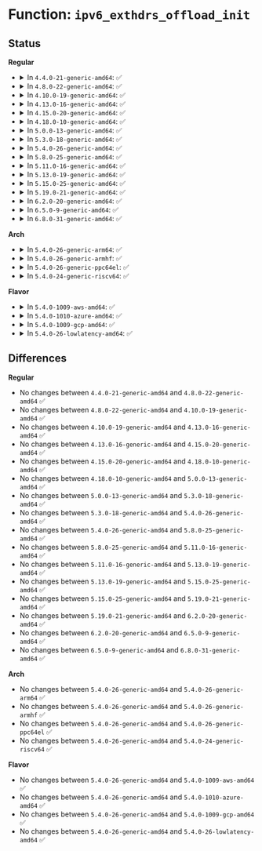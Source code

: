# Function: <code>ipv6_exthdrs_offload_init</code>

## Status
<b>Regular</b>
<ul>
<li>
<details>
<summary>In <code>4.4.0-21-generic-amd64</code>: ✅</summary>

```c
int ipv6_exthdrs_offload_init()
```

```json
{
  "name": "ipv6_exthdrs_offload_init",
  "collision_type": "Unique Global",
  "inline_type": "No",
  "funcs": [
    {
      "addr": 18446744071595354422,
      "name": "ipv6_exthdrs_offload_init",
      "external": true,
      "loc": "net/ipv6/exthdrs_offload.c:23",
      "file": "net/ipv6/exthdrs_offload.c",
      "inline": "seen, unknown",
      "caller_inline": [],
      "caller_func": [
        "net/ipv6/ip6_offload.c:ipv6_offload_init"
      ]
    }
  ],
  "symbols": [
    {
      "addr": 18446744071595354422,
      "name": "ipv6_exthdrs_offload_init",
      "section": ".init.text",
      "bind": "STB_GLOBAL",
      "size": 73
    }
  ]
}
```
</details>
</li>
<li>
<details>
<summary>In <code>4.8.0-22-generic-amd64</code>: ✅</summary>

```c
int ipv6_exthdrs_offload_init()
```

```json
{
  "name": "ipv6_exthdrs_offload_init",
  "collision_type": "Unique Global",
  "inline_type": "No",
  "funcs": [
    {
      "addr": 18446744071595542545,
      "name": "ipv6_exthdrs_offload_init",
      "external": true,
      "loc": "net/ipv6/exthdrs_offload.c:23",
      "file": "net/ipv6/exthdrs_offload.c",
      "inline": "seen, unknown",
      "caller_inline": [],
      "caller_func": [
        "net/ipv6/ip6_offload.c:ipv6_offload_init"
      ]
    }
  ],
  "symbols": [
    {
      "addr": 18446744071595542545,
      "name": "ipv6_exthdrs_offload_init",
      "section": ".init.text",
      "bind": "STB_GLOBAL",
      "size": 73
    }
  ]
}
```
</details>
</li>
<li>
<details>
<summary>In <code>4.10.0-19-generic-amd64</code>: ✅</summary>

```c
int ipv6_exthdrs_offload_init()
```

```json
{
  "name": "ipv6_exthdrs_offload_init",
  "collision_type": "Unique Global",
  "inline_type": "No",
  "funcs": [
    {
      "addr": 18446744071595799410,
      "name": "ipv6_exthdrs_offload_init",
      "external": true,
      "loc": "net/ipv6/exthdrs_offload.c:23",
      "file": "net/ipv6/exthdrs_offload.c",
      "inline": "seen, unknown",
      "caller_inline": [],
      "caller_func": [
        "net/ipv6/ip6_offload.c:ipv6_offload_init"
      ]
    }
  ],
  "symbols": [
    {
      "addr": 18446744071595799410,
      "name": "ipv6_exthdrs_offload_init",
      "section": ".init.text",
      "bind": "STB_GLOBAL",
      "size": 73
    }
  ]
}
```
</details>
</li>
<li>
<details>
<summary>In <code>4.13.0-16-generic-amd64</code>: ✅</summary>

```c
int ipv6_exthdrs_offload_init()
```

```json
{
  "name": "ipv6_exthdrs_offload_init",
  "collision_type": "Unique Global",
  "inline_type": "No",
  "funcs": [
    {
      "addr": 18446744071596730974,
      "name": "ipv6_exthdrs_offload_init",
      "external": true,
      "loc": "net/ipv6/exthdrs_offload.c:23",
      "file": "net/ipv6/exthdrs_offload.c",
      "inline": "seen, unknown",
      "caller_inline": [],
      "caller_func": [
        "net/ipv6/ip6_offload.c:ipv6_offload_init"
      ]
    }
  ],
  "symbols": [
    {
      "addr": 18446744071596730974,
      "name": "ipv6_exthdrs_offload_init",
      "section": ".init.text",
      "bind": "STB_GLOBAL",
      "size": 78
    }
  ]
}
```
</details>
</li>
<li>
<details>
<summary>In <code>4.15.0-20-generic-amd64</code>: ✅</summary>

```c
int ipv6_exthdrs_offload_init()
```

```json
{
  "name": "ipv6_exthdrs_offload_init",
  "collision_type": "Unique Global",
  "inline_type": "No",
  "funcs": [
    {
      "addr": 18446744071603064342,
      "name": "ipv6_exthdrs_offload_init",
      "external": true,
      "loc": "net/ipv6/exthdrs_offload.c:23",
      "file": "net/ipv6/exthdrs_offload.c",
      "inline": "seen, unknown",
      "caller_inline": [],
      "caller_func": [
        "net/ipv6/ip6_offload.c:ipv6_offload_init"
      ]
    }
  ],
  "symbols": [
    {
      "addr": 18446744071603064342,
      "name": "ipv6_exthdrs_offload_init",
      "section": ".init.text",
      "bind": "STB_GLOBAL",
      "size": 78
    }
  ]
}
```
</details>
</li>
<li>
<details>
<summary>In <code>4.18.0-10-generic-amd64</code>: ✅</summary>

```c
int ipv6_exthdrs_offload_init()
```

```json
{
  "name": "ipv6_exthdrs_offload_init",
  "collision_type": "Unique Global",
  "inline_type": "No",
  "funcs": [
    {
      "addr": 18446744071603238268,
      "name": "ipv6_exthdrs_offload_init",
      "external": true,
      "loc": "net/ipv6/exthdrs_offload.c:23",
      "file": "net/ipv6/exthdrs_offload.c",
      "inline": "seen, unknown",
      "caller_inline": [],
      "caller_func": [
        "net/ipv6/ip6_offload.c:ipv6_offload_init"
      ]
    }
  ],
  "symbols": [
    {
      "addr": 18446744071603238268,
      "name": "ipv6_exthdrs_offload_init",
      "section": ".init.text",
      "bind": "STB_GLOBAL",
      "size": 78
    }
  ]
}
```
</details>
</li>
<li>
<details>
<summary>In <code>5.0.0-13-generic-amd64</code>: ✅</summary>

```c
int ipv6_exthdrs_offload_init()
```

```json
{
  "name": "ipv6_exthdrs_offload_init",
  "collision_type": "Unique Global",
  "inline_type": "No",
  "funcs": [
    {
      "addr": 18446744071605049461,
      "name": "ipv6_exthdrs_offload_init",
      "external": true,
      "loc": "net/ipv6/exthdrs_offload.c:23",
      "file": "net/ipv6/exthdrs_offload.c",
      "inline": "seen, unknown",
      "caller_inline": [],
      "caller_func": [
        "net/ipv6/ip6_offload.c:ipv6_offload_init"
      ]
    }
  ],
  "symbols": [
    {
      "addr": 18446744071605049461,
      "name": "ipv6_exthdrs_offload_init",
      "section": ".init.text",
      "bind": "STB_GLOBAL",
      "size": 78
    }
  ]
}
```
</details>
</li>
<li>
<details>
<summary>In <code>5.3.0-18-generic-amd64</code>: ✅</summary>

```c
int ipv6_exthdrs_offload_init()
```

```json
{
  "name": "ipv6_exthdrs_offload_init",
  "collision_type": "Unique Global",
  "inline_type": "No",
  "funcs": [
    {
      "addr": 18446744071605167106,
      "name": "ipv6_exthdrs_offload_init",
      "external": true,
      "loc": "net/ipv6/exthdrs_offload.c:19",
      "file": "net/ipv6/exthdrs_offload.c",
      "inline": "seen, unknown",
      "caller_inline": [],
      "caller_func": [
        "net/ipv6/ip6_offload.c:ipv6_offload_init"
      ]
    }
  ],
  "symbols": [
    {
      "addr": 18446744071605167106,
      "name": "ipv6_exthdrs_offload_init",
      "section": ".init.text",
      "bind": "STB_GLOBAL",
      "size": 83
    }
  ]
}
```
</details>
</li>
<li>
<details>
<summary>In <code>5.4.0-26-generic-amd64</code>: ✅</summary>

```c
int ipv6_exthdrs_offload_init()
```

```json
{
  "name": "ipv6_exthdrs_offload_init",
  "collision_type": "Unique Global",
  "inline_type": "No",
  "funcs": [
    {
      "addr": 18446744071605207665,
      "name": "ipv6_exthdrs_offload_init",
      "external": true,
      "loc": "net/ipv6/exthdrs_offload.c:19",
      "file": "net/ipv6/exthdrs_offload.c",
      "inline": "seen, unknown",
      "caller_inline": [],
      "caller_func": [
        "net/ipv6/ip6_offload.c:ipv6_offload_init"
      ]
    }
  ],
  "symbols": [
    {
      "addr": 18446744071605207665,
      "name": "ipv6_exthdrs_offload_init",
      "section": ".init.text",
      "bind": "STB_GLOBAL",
      "size": 83
    }
  ]
}
```
</details>
</li>
<li>
<details>
<summary>In <code>5.8.0-25-generic-amd64</code>: ✅</summary>

```c
int ipv6_exthdrs_offload_init()
```

```json
{
  "name": "ipv6_exthdrs_offload_init",
  "collision_type": "Unique Global",
  "inline_type": "No",
  "funcs": [
    {
      "addr": 18446744071609451718,
      "name": "ipv6_exthdrs_offload_init",
      "external": true,
      "loc": "net/ipv6/exthdrs_offload.c:19",
      "file": "net/ipv6/exthdrs_offload.c",
      "inline": "seen, unknown",
      "caller_inline": [],
      "caller_func": [
        "net/ipv6/ip6_offload.c:ipv6_offload_init"
      ]
    }
  ],
  "symbols": [
    {
      "addr": 18446744071609451718,
      "name": "ipv6_exthdrs_offload_init",
      "section": ".init.text",
      "bind": "STB_GLOBAL",
      "size": 83
    }
  ]
}
```
</details>
</li>
<li>
<details>
<summary>In <code>5.11.0-16-generic-amd64</code>: ✅</summary>

```c
int ipv6_exthdrs_offload_init()
```

```json
{
  "name": "ipv6_exthdrs_offload_init",
  "collision_type": "Unique Global",
  "inline_type": "No",
  "funcs": [
    {
      "addr": 18446744071612526742,
      "name": "ipv6_exthdrs_offload_init",
      "external": true,
      "loc": "net/ipv6/exthdrs_offload.c:19",
      "file": "net/ipv6/exthdrs_offload.c",
      "inline": "seen, unknown",
      "caller_inline": [],
      "caller_func": [
        "net/ipv6/ip6_offload.c:ipv6_offload_init"
      ]
    }
  ],
  "symbols": [
    {
      "addr": 18446744071612526742,
      "name": "ipv6_exthdrs_offload_init",
      "section": ".init.text",
      "bind": "STB_GLOBAL",
      "size": 83
    }
  ]
}
```
</details>
</li>
<li>
<details>
<summary>In <code>5.13.0-19-generic-amd64</code>: ✅</summary>

```c
int ipv6_exthdrs_offload_init()
```

```json
{
  "name": "ipv6_exthdrs_offload_init",
  "collision_type": "Unique Global",
  "inline_type": "No",
  "funcs": [
    {
      "addr": 18446744071614669266,
      "name": "ipv6_exthdrs_offload_init",
      "external": true,
      "loc": "net/ipv6/exthdrs_offload.c:19",
      "file": "net/ipv6/exthdrs_offload.c",
      "inline": "seen, unknown",
      "caller_inline": [],
      "caller_func": [
        "net/ipv6/ip6_offload.c:ipv6_offload_init"
      ]
    }
  ],
  "symbols": [
    {
      "addr": 18446744071614669266,
      "name": "ipv6_exthdrs_offload_init",
      "section": ".init.text",
      "bind": "STB_GLOBAL",
      "size": 83
    }
  ]
}
```
</details>
</li>
<li>
<details>
<summary>In <code>5.15.0-25-generic-amd64</code>: ✅</summary>

```c
int ipv6_exthdrs_offload_init()
```

```json
{
  "name": "ipv6_exthdrs_offload_init",
  "collision_type": "Unique Global",
  "inline_type": "No",
  "funcs": [
    {
      "addr": 18446744071615629462,
      "name": "ipv6_exthdrs_offload_init",
      "external": true,
      "loc": "net/ipv6/exthdrs_offload.c:19",
      "file": "net/ipv6/exthdrs_offload.c",
      "inline": "seen, unknown",
      "caller_inline": [],
      "caller_func": [
        "net/ipv6/ip6_offload.c:ipv6_offload_init"
      ]
    }
  ],
  "symbols": [
    {
      "addr": 18446744071615629462,
      "name": "ipv6_exthdrs_offload_init",
      "section": ".init.text",
      "bind": "STB_GLOBAL",
      "size": 83
    }
  ]
}
```
</details>
</li>
<li>
<details>
<summary>In <code>5.19.0-21-generic-amd64</code>: ✅</summary>

```c
int ipv6_exthdrs_offload_init()
```

```json
{
  "name": "ipv6_exthdrs_offload_init",
  "collision_type": "Unique Global",
  "inline_type": "No",
  "funcs": [
    {
      "addr": 18446744071617441167,
      "name": "ipv6_exthdrs_offload_init",
      "external": true,
      "loc": "net/ipv6/exthdrs_offload.c:19",
      "file": "net/ipv6/exthdrs_offload.c",
      "inline": "seen, unknown",
      "caller_inline": [],
      "caller_func": [
        "net/ipv6/ip6_offload.c:ipv6_offload_init"
      ]
    }
  ],
  "symbols": [
    {
      "addr": 18446744071617441167,
      "name": "ipv6_exthdrs_offload_init",
      "section": ".init.text",
      "bind": "STB_GLOBAL",
      "size": 86
    }
  ]
}
```
</details>
</li>
<li>
<details>
<summary>In <code>6.2.0-20-generic-amd64</code>: ✅</summary>

```c
int ipv6_exthdrs_offload_init()
```

```json
{
  "name": "ipv6_exthdrs_offload_init",
  "collision_type": "Unique Global",
  "inline_type": "No",
  "funcs": [
    {
      "addr": 18446744071628202720,
      "name": "ipv6_exthdrs_offload_init",
      "external": true,
      "loc": "net/ipv6/exthdrs_offload.c:19",
      "file": "net/ipv6/exthdrs_offload.c",
      "inline": "seen, unknown",
      "caller_inline": [],
      "caller_func": [
        "net/ipv6/ip6_offload.c:ipv6_offload_init",
        "net/ipv6/ip6_offload.c:ipv6_offload_init"
      ]
    }
  ],
  "symbols": [
    {
      "addr": 18446744071628202720,
      "name": "ipv6_exthdrs_offload_init",
      "section": ".init.text",
      "bind": "STB_GLOBAL",
      "size": 91
    }
  ]
}
```
</details>
</li>
<li>
<details>
<summary>In <code>6.5.0-9-generic-amd64</code>: ✅</summary>

```c
int ipv6_exthdrs_offload_init()
```

```json
{
  "name": "ipv6_exthdrs_offload_init",
  "collision_type": "Unique Global",
  "inline_type": "No",
  "funcs": [
    {
      "addr": 18446744071619971376,
      "name": "ipv6_exthdrs_offload_init",
      "external": true,
      "loc": "net/ipv6/exthdrs_offload.c:19",
      "file": "net/ipv6/exthdrs_offload.c",
      "inline": "seen, unknown",
      "caller_inline": [],
      "caller_func": [
        "net/ipv6/ip6_offload.c:ipv6_offload_init",
        "net/ipv6/ip6_offload.c:ipv6_offload_init"
      ]
    }
  ],
  "symbols": [
    {
      "addr": 18446744071619971376,
      "name": "ipv6_exthdrs_offload_init",
      "section": ".init.text",
      "bind": "STB_GLOBAL",
      "size": 91
    }
  ]
}
```
</details>
</li>
<li>
<details>
<summary>In <code>6.8.0-31-generic-amd64</code>: ✅</summary>

```c
int ipv6_exthdrs_offload_init()
```

```json
{
  "name": "ipv6_exthdrs_offload_init",
  "collision_type": "Unique Global",
  "inline_type": "No",
  "funcs": [
    {
      "addr": 18446744071622283280,
      "name": "ipv6_exthdrs_offload_init",
      "external": true,
      "loc": "net/ipv6/exthdrs_offload.c:23",
      "file": "net/ipv6/exthdrs_offload.c",
      "inline": "seen, unknown",
      "caller_inline": [],
      "caller_func": [
        "net/ipv6/ip6_offload.c:ipv6_offload_init",
        "net/ipv6/ip6_offload.c:ipv6_offload_init"
      ]
    }
  ],
  "symbols": [
    {
      "addr": 18446744071622283280,
      "name": "ipv6_exthdrs_offload_init",
      "section": ".init.text",
      "bind": "STB_GLOBAL",
      "size": 142
    }
  ]
}
```
</details>
</li>
</ul>
<b>Arch</b>
<ul>
<li>
<details>
<summary>In <code>5.4.0-26-generic-arm64</code>: ✅</summary>

```c
int ipv6_exthdrs_offload_init()
```

```json
{
  "name": "ipv6_exthdrs_offload_init",
  "collision_type": "Unique Global",
  "inline_type": "No",
  "funcs": [
    {
      "addr": 18446603336511345408,
      "name": "ipv6_exthdrs_offload_init",
      "external": true,
      "loc": "net/ipv6/exthdrs_offload.c:19",
      "file": "net/ipv6/exthdrs_offload.c",
      "inline": "seen, unknown",
      "caller_inline": [],
      "caller_func": [
        "net/ipv6/ip6_offload.c:ipv6_offload_init"
      ]
    }
  ],
  "symbols": [
    {
      "addr": 18446603336511345408,
      "name": "ipv6_exthdrs_offload_init",
      "section": ".init.text",
      "bind": "STB_GLOBAL",
      "size": 96
    }
  ]
}
```
</details>
</li>
<li>
<details>
<summary>In <code>5.4.0-26-generic-armhf</code>: ✅</summary>

```c
int ipv6_exthdrs_offload_init()
```

```json
{
  "name": "ipv6_exthdrs_offload_init",
  "collision_type": "Unique Global",
  "inline_type": "No",
  "funcs": [
    {
      "addr": 3244008860,
      "name": "ipv6_exthdrs_offload_init",
      "external": true,
      "loc": "net/ipv6/exthdrs_offload.c:19",
      "file": "net/ipv6/exthdrs_offload.c",
      "inline": "seen, unknown",
      "caller_inline": [],
      "caller_func": [
        "net/ipv6/ip6_offload.c:ipv6_offload_init"
      ]
    }
  ],
  "symbols": [
    {
      "addr": 3244008860,
      "name": "ipv6_exthdrs_offload_init",
      "section": ".init.text",
      "bind": "STB_GLOBAL",
      "size": 92
    }
  ]
}
```
</details>
</li>
<li>
<details>
<summary>In <code>5.4.0-26-generic-ppc64el</code>: ✅</summary>

```c
int ipv6_exthdrs_offload_init()
```

```json
{
  "name": "ipv6_exthdrs_offload_init",
  "collision_type": "Unique Global",
  "inline_type": "No",
  "funcs": [
    {
      "addr": 13835058055302902556,
      "name": "ipv6_exthdrs_offload_init",
      "external": true,
      "loc": "net/ipv6/exthdrs_offload.c:19",
      "file": "net/ipv6/exthdrs_offload.c",
      "inline": "seen, unknown",
      "caller_inline": [],
      "caller_func": [
        "net/ipv6/ip6_offload.c:ipv6_offload_init"
      ]
    }
  ],
  "symbols": [
    {
      "addr": 13835058055302902556,
      "name": "ipv6_exthdrs_offload_init",
      "section": ".init.text",
      "bind": "STB_GLOBAL",
      "size": 136
    }
  ]
}
```
</details>
</li>
<li>
<details>
<summary>In <code>5.4.0-24-generic-riscv64</code>: ✅</summary>

```c
int ipv6_exthdrs_offload_init()
```

```json
{
  "name": "ipv6_exthdrs_offload_init",
  "collision_type": "Unique Global",
  "inline_type": "No",
  "funcs": [
    {
      "addr": 18446743936270876946,
      "name": "ipv6_exthdrs_offload_init",
      "external": true,
      "loc": "net/ipv6/exthdrs_offload.c:19",
      "file": "net/ipv6/exthdrs_offload.c",
      "inline": "seen, unknown",
      "caller_inline": [],
      "caller_func": [
        "net/ipv6/ip6_offload.c:ipv6_offload_init"
      ]
    }
  ],
  "symbols": [
    {
      "addr": 18446743936270876946,
      "name": "ipv6_exthdrs_offload_init",
      "section": ".init.text",
      "bind": "STB_GLOBAL",
      "size": 100
    }
  ]
}
```
</details>
</li>
</ul>
<b>Flavor</b>
<ul>
<li>
<details>
<summary>In <code>5.4.0-1009-aws-amd64</code>: ✅</summary>

```c
int ipv6_exthdrs_offload_init()
```

```json
{
  "name": "ipv6_exthdrs_offload_init",
  "collision_type": "Unique Global",
  "inline_type": "No",
  "funcs": [
    {
      "addr": 18446744071605096309,
      "name": "ipv6_exthdrs_offload_init",
      "external": true,
      "loc": "net/ipv6/exthdrs_offload.c:19",
      "file": "net/ipv6/exthdrs_offload.c",
      "inline": "seen, unknown",
      "caller_inline": [],
      "caller_func": [
        "net/ipv6/ip6_offload.c:ipv6_offload_init"
      ]
    }
  ],
  "symbols": [
    {
      "addr": 18446744071605096309,
      "name": "ipv6_exthdrs_offload_init",
      "section": ".init.text",
      "bind": "STB_GLOBAL",
      "size": 83
    }
  ]
}
```
</details>
</li>
<li>
<details>
<summary>In <code>5.4.0-1010-azure-amd64</code>: ✅</summary>

```c
int ipv6_exthdrs_offload_init()
```

```json
{
  "name": "ipv6_exthdrs_offload_init",
  "collision_type": "Unique Global",
  "inline_type": "No",
  "funcs": [
    {
      "addr": 18446744071605064387,
      "name": "ipv6_exthdrs_offload_init",
      "external": true,
      "loc": "net/ipv6/exthdrs_offload.c:19",
      "file": "net/ipv6/exthdrs_offload.c",
      "inline": "seen, unknown",
      "caller_inline": [],
      "caller_func": [
        "net/ipv6/ip6_offload.c:ipv6_offload_init"
      ]
    }
  ],
  "symbols": [
    {
      "addr": 18446744071605064387,
      "name": "ipv6_exthdrs_offload_init",
      "section": ".init.text",
      "bind": "STB_GLOBAL",
      "size": 83
    }
  ]
}
```
</details>
</li>
<li>
<details>
<summary>In <code>5.4.0-1009-gcp-amd64</code>: ✅</summary>

```c
int ipv6_exthdrs_offload_init()
```

```json
{
  "name": "ipv6_exthdrs_offload_init",
  "collision_type": "Unique Global",
  "inline_type": "No",
  "funcs": [
    {
      "addr": 18446744071605184703,
      "name": "ipv6_exthdrs_offload_init",
      "external": true,
      "loc": "net/ipv6/exthdrs_offload.c:19",
      "file": "net/ipv6/exthdrs_offload.c",
      "inline": "seen, unknown",
      "caller_inline": [],
      "caller_func": [
        "net/ipv6/ip6_offload.c:ipv6_offload_init"
      ]
    }
  ],
  "symbols": [
    {
      "addr": 18446744071605184703,
      "name": "ipv6_exthdrs_offload_init",
      "section": ".init.text",
      "bind": "STB_GLOBAL",
      "size": 83
    }
  ]
}
```
</details>
</li>
<li>
<details>
<summary>In <code>5.4.0-26-lowlatency-amd64</code>: ✅</summary>

```c
int ipv6_exthdrs_offload_init()
```

```json
{
  "name": "ipv6_exthdrs_offload_init",
  "collision_type": "Unique Global",
  "inline_type": "No",
  "funcs": [
    {
      "addr": 18446744071605211859,
      "name": "ipv6_exthdrs_offload_init",
      "external": true,
      "loc": "net/ipv6/exthdrs_offload.c:19",
      "file": "net/ipv6/exthdrs_offload.c",
      "inline": "seen, unknown",
      "caller_inline": [],
      "caller_func": [
        "net/ipv6/ip6_offload.c:ipv6_offload_init"
      ]
    }
  ],
  "symbols": [
    {
      "addr": 18446744071605211859,
      "name": "ipv6_exthdrs_offload_init",
      "section": ".init.text",
      "bind": "STB_GLOBAL",
      "size": 83
    }
  ]
}
```
</details>
</li>
</ul>

## Differences
<b>Regular</b>
<ul>
<li>
No changes between <code>4.4.0-21-generic-amd64</code> and <code>4.8.0-22-generic-amd64</code> ✅
</li>
<li>
No changes between <code>4.8.0-22-generic-amd64</code> and <code>4.10.0-19-generic-amd64</code> ✅
</li>
<li>
No changes between <code>4.10.0-19-generic-amd64</code> and <code>4.13.0-16-generic-amd64</code> ✅
</li>
<li>
No changes between <code>4.13.0-16-generic-amd64</code> and <code>4.15.0-20-generic-amd64</code> ✅
</li>
<li>
No changes between <code>4.15.0-20-generic-amd64</code> and <code>4.18.0-10-generic-amd64</code> ✅
</li>
<li>
No changes between <code>4.18.0-10-generic-amd64</code> and <code>5.0.0-13-generic-amd64</code> ✅
</li>
<li>
No changes between <code>5.0.0-13-generic-amd64</code> and <code>5.3.0-18-generic-amd64</code> ✅
</li>
<li>
No changes between <code>5.3.0-18-generic-amd64</code> and <code>5.4.0-26-generic-amd64</code> ✅
</li>
<li>
No changes between <code>5.4.0-26-generic-amd64</code> and <code>5.8.0-25-generic-amd64</code> ✅
</li>
<li>
No changes between <code>5.8.0-25-generic-amd64</code> and <code>5.11.0-16-generic-amd64</code> ✅
</li>
<li>
No changes between <code>5.11.0-16-generic-amd64</code> and <code>5.13.0-19-generic-amd64</code> ✅
</li>
<li>
No changes between <code>5.13.0-19-generic-amd64</code> and <code>5.15.0-25-generic-amd64</code> ✅
</li>
<li>
No changes between <code>5.15.0-25-generic-amd64</code> and <code>5.19.0-21-generic-amd64</code> ✅
</li>
<li>
No changes between <code>5.19.0-21-generic-amd64</code> and <code>6.2.0-20-generic-amd64</code> ✅
</li>
<li>
No changes between <code>6.2.0-20-generic-amd64</code> and <code>6.5.0-9-generic-amd64</code> ✅
</li>
<li>
No changes between <code>6.5.0-9-generic-amd64</code> and <code>6.8.0-31-generic-amd64</code> ✅
</li>
</ul>
<b>Arch</b>
<ul>
<li>
No changes between <code>5.4.0-26-generic-amd64</code> and <code>5.4.0-26-generic-arm64</code> ✅
</li>
<li>
No changes between <code>5.4.0-26-generic-amd64</code> and <code>5.4.0-26-generic-armhf</code> ✅
</li>
<li>
No changes between <code>5.4.0-26-generic-amd64</code> and <code>5.4.0-26-generic-ppc64el</code> ✅
</li>
<li>
No changes between <code>5.4.0-26-generic-amd64</code> and <code>5.4.0-24-generic-riscv64</code> ✅
</li>
</ul>
<b>Flavor</b>
<ul>
<li>
No changes between <code>5.4.0-26-generic-amd64</code> and <code>5.4.0-1009-aws-amd64</code> ✅
</li>
<li>
No changes between <code>5.4.0-26-generic-amd64</code> and <code>5.4.0-1010-azure-amd64</code> ✅
</li>
<li>
No changes between <code>5.4.0-26-generic-amd64</code> and <code>5.4.0-1009-gcp-amd64</code> ✅
</li>
<li>
No changes between <code>5.4.0-26-generic-amd64</code> and <code>5.4.0-26-lowlatency-amd64</code> ✅
</li>
</ul>
